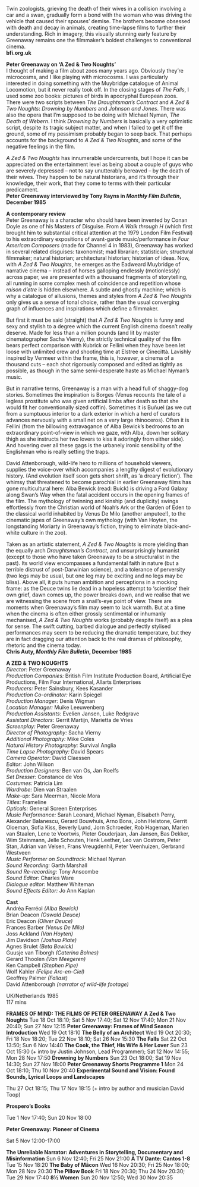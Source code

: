 
Twin zoologists, grieving the death of their wives in a collision involving a car and a swan, gradually form a bond with the woman who was driving the vehicle that caused their spouses’ demise. The brothers become obsessed with death and decay in animals, creating time-lapse films to further their understanding. Rich in imagery, this visually stunning early feature by Greenaway remains one the filmmaker’s boldest challenges to conventional cinema.  
**bfi.org.uk**  

**Peter Greenaway on ‘A Zed & Two Noughts’**  
I thought of making a film about zoos many years ago. Obviously they’re microcosms, and I like playing with microcosms. I was particularly interested in doing something with the Muybridge catalogue of Animal Locomotion, but it never really took off. In the closing stages of _The Falls_, I used some zoo books: pictures of birds in apocryphal European zoos. There were two scripts between _The Draughtsman’s Contract_ and _A Zed & Two Noughts_: _Drowning by Numbers_ and _Johnson and Jones_. There was also the opera that I’m supposed to be doing with Michael Nyman, _The Death of Webern_. I think _Drowning by Numbers_ is basically a very optimistic script, despite its tragic subject matter, and when I failed to get it off the ground, some of my pessimism probably began to seep back. That perhaps accounts for the background to _A Zed & Two Noughts_, and some of the negative feelings in the film.

_A Zed & Two Noughts_ has innumerable undercurrents, but I hope it can be appreciated on the entertainment level as being about a couple of guys who are severely depressed – not to say unutterably bereaved – by the death of their wives. They happen to be natural historians, and it’s through their knowledge, their work, that they come to terms with their particular predicament.  
**Peter Greenaway interviewed by Tony Rayns in _Monthly Film Bulletin_, December 1985**  

**A contemporary review**  
Peter Greenaway is a character who should have been invented by Conan Doyle as one of his Masters of Disguise. From _A Walk through H_ (which first brought him to substantial critical attention at the 1979 London Film Festival) to his extraordinary expositions of avant-garde music/performance in _Four American Composers_ (made for Channel 4 in 1983), Greenaway has worked in several related disguises: taxonomist; mad librarian; statistician; structural filmmaker; natural historian; architectural historian; historian of ideas. Now, with _A Zed & Two Noughts_, he emerges as the Eadweard Muybridge of narrative cinema – instead of horses galloping endlessly (motionlessly) across paper, we are presented with a thousand fragments of storytelling, all running in some complex mesh of coincidence and repetition whose _raison d’etre_ is hidden elsewhere. A subtle and ghostly machine; which is why a catalogue of allusions, themes and styles from _A Zed & Two Noughts_ only gives us a sense of tonal choice, rather than the usual converging graph of influences and inspirations which define a filmmaker.

But first it must be said (straight) that _A Zed & Two Noughts_ is funny and sexy and stylish to a degree which the current English cinema doesn’t really deserve. Made for less than a million pounds (and lit by master cinematographer Sacha Vierny), the strictly technical quality of the film bears perfect comparison with Kubrick or Fellini when they have been let loose with unlimited crew and shooting time at Elstree or Cinecittà. Lavishly inspired by Vermeer within the frame, this is, however, a cinema of a thousand cuts – each shot rigorously composed and edited as tightly as possible, as though in the same semi-desperate haste as Michael Nyman’s music.

But in narrative terms, Greenaway is a man with a head full of shaggy-dog stories. Sometimes the inspiration is Borges (Venus recounts the tale of a legless prostitute who was given artificial limbs after death so that she would fit her conventionally sized coffin). Sometimes it is Buñuel (as we cut from a sumptuous interior to a dark exterior in which a herd of curators advances nervously with a small net on a very large rhinoceros). Often it is Fellini (from the billowing extravagance of Alba Bewick’s bedrooms to an extraordinary point-of-view in which we gaze, with Alba, down her solitary thigh as she instructs her two lovers to kiss it adoringly from either side). And hovering over all these gags is the urbanely ironic sensibility of the Englishman who is really setting the traps.

David Attenborough, wild-life hero to millions of household viewers, supplies the voice-over which accompanies a lengthy digest of evolutionary history. (And evolution itself soon gets short shrift, as ‘a dreary fiction’). The whimsy that threatened to become parochial in earlier Greenaway films has gone multicultural here: Alba Bewick (read: Buick) is driving a Ford Galaxy along Swan’s Way when the fatal accident occurs in the opening frames of the film. The mythology of twinning and kinship (and duplicity) swings effortlessly from the Christian world of Noah’s Ark or the Garden of Eden to the classical world inhabited by Venus De Milo (another amputee!), to the cinematic japes of Greenaway’s own mythology (with Van Hoyten, the longstanding Moriarty in Greenaway’s fiction, trying to eliminate black-and-white culture in the zoo).

Taken as an artistic statement, _A Zed & Two Noughts_ is more yielding than the equally arch _Draughtsman’s Contract_, and unsurprisingly humanist (except to those who have taken Greenaway to be a structuralist in the past). Its world view encompasses a fundamental faith in nature (but a terrible distrust of post-Darwinian science), and a tolerance of perversity (two legs may be usual, but one leg may be exciting and no legs may be bliss). Above all, it puts human ambition and perceptions in a mocking frame: as the Deuce twins lie dead in a hopeless attempt to ‘scientise’ their own grief, dawn comes up, the power breaks down, and we realise that we are witnessing the scene from a snail’s-eye point of view. There are moments when Greenaway’s film may seem to lack warmth. But at a time when the cinema is often either grossly sentimental or inhumanly mechanised, _A Zed & Two Noughts_ works (probably despite itself) as a plea for sense. The swift cutting, barbed dialogue and perfectly stylised performances may seem to be reducing the dramatic temperature, but they are in fact dragging our attention back to the real dramas of philosophy, rhetoric and the cinema today.  
**Chris Auty, _Monthly Film Bulletin_, December 1985**  

**A ZED & TWO NOUGHTS**  
_Director:_ Peter Greenaway  
_Production Companies:_ British Film Institute Production Board, Artificial Eye Productions, Film Four International, Allarts Enterprises  
_Producers:_ Peter Sainsbury, Kees Kasander  
_Production Co-ordinator:_ Karin Spiegel  
_Production Manager:_ Denis Wigman  
_Location Manager:_ Muike Leeuwenberg  
_Production Assistants:_ Evelien Jansen, Luke Redgrave  
_Assistant Directors:_ Gerrit Martijn, Marietta de Vries  
_Screenplay:_ Peter Greenaway  
_Director of Photography:_ Sacha Vierny  
_Additional Photography:_ Mike Coles  
_Natural History Photography:_ Survival Anglia  
_Time Lapse Photography:_ David Spears  
_Camera Operator:_ David Claessen  
_Editor:_ John Wilson  
_Production Designers:_ Ben van Os, Jan Roelfs  
_Set Dresser:_ Constance de Vos  
_Costumes:_ Patricia Lim  
_Wardrobe:_ Dien van Straalen  
_Make-up:_ Sara Meerman, Nicole Mora  
_Titles:_ Frameline  
_Opticals:_ General Screen Enterprises  
_Music Performance:_ Sarah Leonard, Michael Nyman, Elisabeth Perry, Alexander Balanescu, Gerard Bouwhuis, Arno Bons, John Helstone, Gerrit Oloeman, Sofia Kiss, Beverly Lund, Jorn Schroeder, Rob Hageman, Marien van Staalen, Lene te Voortwis, Pieter Gouderjaan, Jan Jansen, Bas Dekker, Wim Steinmann, Jelle Schouten, Henk Leether, Leo van Oostrom, Peter Stan, Adrian van Velsen, Frans Vreugdenhil, Peter Veenhuizen, Gerbrand Westveen  
_Music Performer on Soundtrack:_ Michael Nyman  
_Sound Recording:_ Garth Marshall  
_Sound Re-recording:_ Tony Anscombe  
_Sound Editor:_ Charles Ware  
_Dialogue editor:_ Matthew Whiteman  
_Sound Effects Editor:_ Jo Ann Kaplan  

**Cast**  
Andréa Ferréol _(Alba Bewick)_  
Brian Deacon _(Oswald Deuce)_  
Eric Deacon _(Oliver Deuce)_  
Frances Barber _(Venus De Milo)_  
Joss Ackland _(Van Hoyten)_  
Jim Davidson _(Joshua Plate)_  
Agnes Brulet _(Beta Bewick)_  
Guusje van Tiborgh _(Caterina Bolnes)_  
Gerard Thoolen _(Van Meegeren)_  
Ken Campbell _(Stephen Pipe)_  
Wolf Kahler _(Felipe Arc-en-Ciel)_  
Geoffrey Palmer _(Fallast)_  
David Attenborough _(narrator of wild-life footage)_  

UK/Netherlands 1985  
117 mins  

**FRAMES OF MIND: THE FILMS OF PETER GREENAWAY**
**A Zed & Two Noughts**
Tue 18 Oct 18:10; Sat 5 Nov 17:40; Sat 12 Nov 17:40; Mon 21 Nov 20:40; Sun 27 Nov 12:15
**Peter Greenaway: Frames of Mind Season Introduction**
Wed 19 Oct 18:10
**The Belly of an Architect**
Wed 19 Oct 20:30; Fri 18 Nov 18:20; Tue 22 Nov 18:10; Sat 26 Nov 15:30
**The Falls**
Sat 22 Oct 13:50; Sun 6 Nov 14:40
**The Cook, the Thief, His Wife & Her Lover**
Sun 23 Oct 15:30 (+ intro by Justin Johnson, Lead Programmer); Sat 12 Nov 14:55; Mon 28 Nov 17:50
**Drowning by Numbers**
Sun 23 Oct 18:00; Sat 19 Nov 14:30; Sun 27 Nov 18:00
**Peter Greenaway Shorts Programme 1**
Mon 24 Oct 18:10; Thu 10 Nov 20:40
**Experimental Sound and Vision: Found Sounds, Lyrical Loops and Landscapes**

Thu 27 Oct 18:15; Thu 17 Nov 18:15 (+ intro by author and musician David Toop)

**Prospero’s Books**

Tue 1 Nov 17:40; Sun 20 Nov 18:00

**Peter Greenaway: Pioneer of Cinema**

Sat 5 Nov 12:00-17:00

**The Unreliable Narrator: Adventures in Storytelling, Documentary and Misinformation**
Sun 6 Nov 12:40; Fri 25 Nov 21:00
**A TV Dante: Cantos 1-8**
Tue 15 Nov 18:20
**The Baby of Mâcon**
Wed 16 Nov 20:30; Fri 25 Nov 18:00; Mon 28 Nov 20:30
**The Pillow Book**
Fri 18 Nov 20:30; Thu 24 Nov 20:30; Tue 29 Nov 17:40
**8½ Women**
Sun 20 Nov 12:50; Wed 30 Nov 20:35
<!--stackedit_data:
eyJoaXN0b3J5IjpbLTE0MzE1NzU5NzhdfQ==
-->